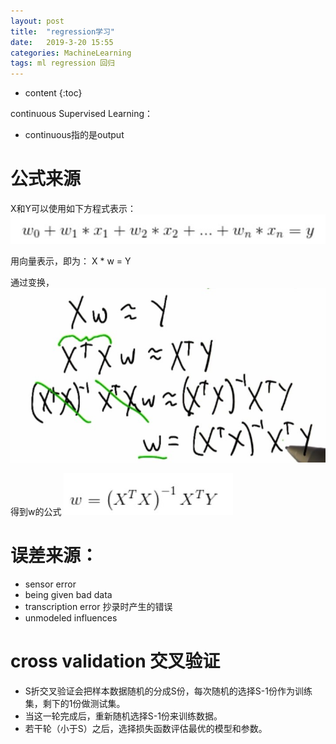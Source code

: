 ```yaml
---
layout: post
title:  "regression学习"
date:   2019-3-20 15:55
categories: MachineLearning
tags: ml regression 回归
---
```


* content
{:toc}


continuous Supervised Learning： 
- continuous指的是output




# 公式来源
X和Y可以使用如下方程式表示：
![](https://github.com/felix0913/felix0913.github.io/blob/master/_pic/regression-1.jpg?raw=true)

用向量表示，即为： X * w = Y

通过变换，
![](https://github.com/felix0913/felix0913.github.io/blob/master/_pic/regression-2.jpg?raw=true)

得到w的公式
![](https://github.com/felix0913/felix0913.github.io/blob/master/_pic/regression-3.jpg?raw=true)


# 误差来源：
- sensor error
- being given bad data
- transcription error 抄录时产生的错误
- unmodeled influences

# cross validation 交叉验证
- S折交叉验证会把样本数据随机的分成S份，每次随机的选择S-1份作为训练集，剩下的1份做测试集。
- 当这一轮完成后，重新随机选择S-1份来训练数据。
- 若干轮（小于S）之后，选择损失函数评估最优的模型和参数。